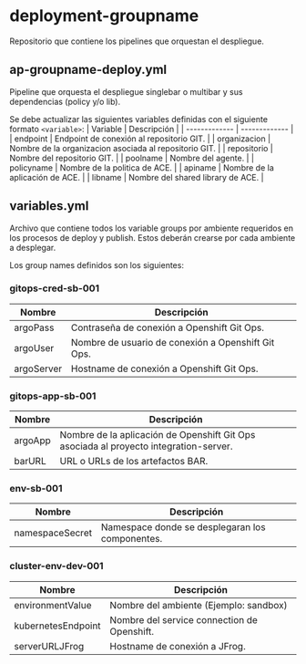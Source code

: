 # deployment-groupname

Repositorio que contiene los pipelines que orquestan el despliegue.

## ap-groupname-deploy.yml

Pipeline que orquesta el despliegue singlebar o multibar y sus dependencias (policy y/o lib).

Se debe actualizar las siguientes variables definidas con el siguiente formato `<variable>`:
| Variable  | Descripción |
| ------------- | ------------- |
| endpoint | Endpoint de conexión al repositorio GIT. |
| organizacion | Nombre de la organizacion asociada al repositorio GIT. |
| repositorio | Nombre del repositorio GIT.  |
| poolname | Nombre del agente.  |
| policyname | Nombre de la politica de ACE.  |
| apiname | Nombre de la aplicación de ACE.  |
| libname | Nombre del shared library de ACE.  |

## variables.yml

Archivo que contiene todos los variable groups por ambiente requeridos en los procesos de deploy y publish. Estos deberán crearse por cada ambiente a desplegar.

Los group names definidos son los siguientes:

### gitops-cred-sb-001

| Nombre  | Descripción |
| ------------- | ------------- |
| argoPass | Contraseña de conexión a Openshift Git Ops. |
| argoUser | Nombre de usuario de conexión a Openshift Git Ops. |
| argoServer | Hostname de conexión a Openshift Git Ops. |

### gitops-app-sb-001

| Nombre  | Descripción |
| ------------- | ------------- |
| argoApp | Nombre de la aplicación de Openshift Git Ops asociada al proyecto integration-server. |
| barURL | URL o URLs de los artefactos BAR. |

### env-sb-001

| Nombre  | Descripción |
| ------------- | ------------- |
| namespaceSecret | Namespace donde se desplegaran los componentes. |

### cluster-env-dev-001

| Nombre  | Descripción |
| ------------- | ------------- |
| environmentValue | Nombre del ambiente (Ejemplo: sandbox) |
| kubernetesEndpoint | Nombre del service connection de Openshift. |
| serverURLJFrog | Hostname de conexión a JFrog. |
